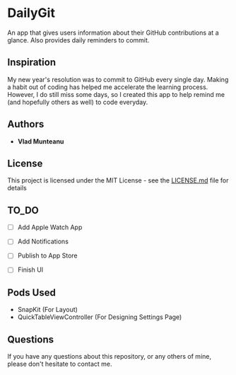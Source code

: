# DailyGit 
An app that gives users information about their GitHub contributions at a
glance. Also provides daily reminders to commit. 

## Inspiration 
My new year's resolution was to commit to GitHub every single day. Making a
habit out of coding has helped me accelerate the learning process. However, I do
still miss some days, so I created this app to help remind me (and hopefully
others as well) to code everyday.

## Authors

* **Vlad Munteanu**

## License

This project is licensed under the MIT License - see the [LICENSE.md](LICENSE) file for details

## TO_DO 
- [ ] Add Apple Watch App
- [ ] Add Notifications 
- [ ] Publish to App Store
- [ ] Finish UI 


## Pods Used 
* SnapKit (For Layout)
* QuickTableViewController (For Designing Settings Page)

## Questions
If you have any questions about this repository, or any others of mine, please
don't hesitate to contact me.


